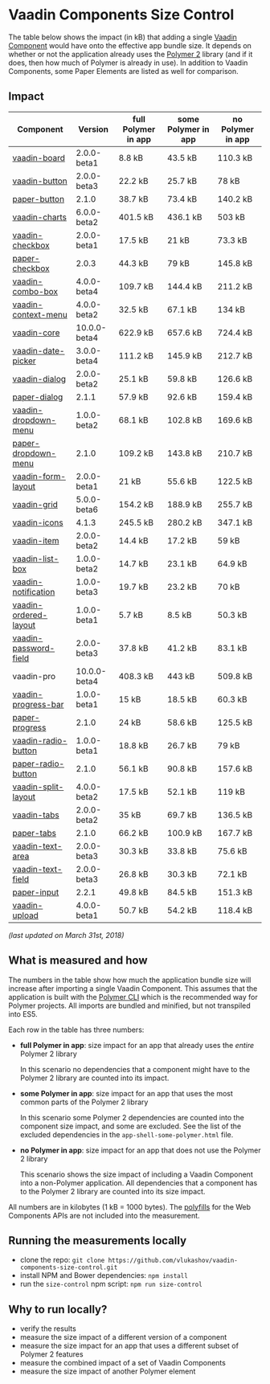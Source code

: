 # Vaadin Components Size Control

The table below shows the impact (in kB) that adding a single [Vaadin Component](https://vaadin.com/components) would have onto the effective app bundle size. It depends on whether or not the application already uses the [Polymer 2](https://www.polymer-project.org/) library (and if it does, then how much of Polymer is already in use). In addition to Vaadin Components, some Paper Elements are listed as well for comparison.

## Impact

| Component                   | Version      | full Polymer in app | some Polymer in app | no Polymer in app |
| --------------------------- | ------------ | ------------------- | ------------------- | ----------------- |
| [vaadin-board][09]          | 2.0.0-beta1  | 8.8 kB              | 43.5 kB             | 110.3 kB          |
| [vaadin-button][10]         | 2.0.0-beta3  | 22.2 kB             | 25.7 kB             | 78 kB             |
| [paper-button][01]          | 2.1.0        | 38.7 kB             | 73.4 kB             | 140.2 kB          |
| [vaadin-charts][11]         | 6.0.0-beta2  | 401.5 kB            | 436.1 kB            | 503 kB            |
| [vaadin-checkbox][12]       | 2.0.0-beta1  | 17.5 kB             | 21 kB               | 73.3 kB           |
| [paper-checkbox][02]        | 2.0.3        | 44.3 kB             | 79 kB               | 145.8 kB          |
| [vaadin-combo-box][13]      | 4.0.0-beta4  | 109.7 kB            | 144.4 kB            | 211.2 kB          |
| [vaadin-context-menu][14]   | 4.0.0-beta2  | 32.5 kB             | 67.1 kB             | 134 kB            |
| [vaadin-core][15]           | 10.0.0-beta4 | 622.9 kB            | 657.6 kB            | 724.4 kB          |
| [vaadin-date-picker][16]    | 3.0.0-beta4  | 111.2 kB            | 145.9 kB            | 212.7 kB          |
| [vaadin-dialog][17]         | 2.0.0-beta2  | 25.1 kB             | 59.8 kB             | 126.6 kB          |
| [paper-dialog][03]          | 2.1.1        | 57.9 kB             | 92.6 kB             | 159.4 kB          |
| [vaadin-dropdown-menu][18]  | 1.0.0-beta2  | 68.1 kB             | 102.8 kB            | 169.6 kB          |
| [paper-dropdown-menu][04]   | 2.1.0        | 109.2 kB            | 143.8 kB            | 210.7 kB          |
| [vaadin-form-layout][19]    | 2.0.0-beta1  | 21 kB               | 55.6 kB             | 122.5 kB          |
| [vaadin-grid][20]           | 5.0.0-beta6  | 154.2 kB            | 188.9 kB            | 255.7 kB          |
| [vaadin-icons][21]          | 4.1.3        | 245.5 kB            | 280.2 kB            | 347.1 kB          |
| [vaadin-item][22]           | 2.0.0-beta2  | 14.4 kB             | 17.2 kB             | 59 kB             |
| [vaadin-list-box][23]       | 1.0.0-beta2  | 14.7 kB             | 23.1 kB             | 64.9 kB           |
| [vaadin-notification][24]   | 1.0.0-beta3  | 19.7 kB             | 23.2 kB             | 70 kB             |
| [vaadin-ordered-layout][25] | 1.0.0-beta1  | 5.7 kB              | 8.5 kB              | 50.3 kB           |
| [vaadin-password-field][26] | 2.0.0-beta3  | 37.8 kB             | 41.2 kB             | 83.1 kB           |
| vaadin-pro                  | 10.0.0-beta4 | 408.3 kB            | 443 kB              | 509.8 kB          |
| [vaadin-progress-bar][28]   | 1.0.0-beta1  | 15 kB               | 18.5 kB             | 60.3 kB           |
| [paper-progress][06]        | 2.1.0        | 24 kB               | 58.6 kB             | 125.5 kB          |
| [vaadin-radio-button][29]   | 1.0.0-beta1  | 18.8 kB             | 26.7 kB             | 79 kB             |
| [paper-radio-button][07]    | 2.1.0        | 56.1 kB             | 90.8 kB             | 157.6 kB          |
| [vaadin-split-layout][30]   | 4.0.0-beta2  | 17.5 kB             | 52.1 kB             | 119 kB            |
| [vaadin-tabs][31]           | 2.0.0-beta2  | 35 kB               | 69.7 kB             | 136.5 kB          |
| [paper-tabs][08]            | 2.1.0        | 66.2 kB             | 100.9 kB            | 167.7 kB          |
| [vaadin-text-area][32]      | 2.0.0-beta3  | 30.3 kB             | 33.8 kB             | 75.6 kB           |
| [vaadin-text-field][33]     | 2.0.0-beta3  | 26.8 kB             | 30.3 kB             | 72.1 kB           |
| [paper-input][05]           | 2.2.1        | 49.8 kB             | 84.5 kB             | 151.3 kB          |
| [vaadin-upload][34]         | 4.0.0-beta1  | 50.7 kB             | 54.2 kB             | 118.4 kB          |

[01]: https://github.com/PolymerElements/paper-button.git "see the <paper-button> repo on GitHub"
[02]: https://github.com/PolymerElements/paper-checkbox.git "see the <paper-checkbox> repo on GitHub"
[03]: https://github.com/PolymerElements/paper-dialog.git "see the <paper-dialog> repo on GitHub"
[04]: https://github.com/PolymerElements/paper-dropdown-menu.git "see the <paper-dropdown-menu> repo on GitHub"
[05]: https://github.com/PolymerElements/paper-input.git "see the <paper-input> repo on GitHub"
[06]: https://github.com/PolymerElements/paper-progress.git "see the <paper-progress> repo on GitHub"
[07]: https://github.com/PolymerElements/paper-radio-button.git "see the <paper-radio-button> repo on GitHub"
[08]: https://github.com/PolymerElements/paper-tabs.git "see the <paper-tabs> repo on GitHub"
[09]: https://github.com/vaadin/vaadin-board.git "see the <vaadin-board> repo on GitHub"
[10]: https://github.com/vaadin/vaadin-button.git "see the <vaadin-button> repo on GitHub"
[11]: https://github.com/vaadin/vaadin-charts.git "see the <vaadin-charts> repo on GitHub"
[12]: https://github.com/vaadin/vaadin-checkbox.git "see the <vaadin-checkbox> repo on GitHub"
[13]: https://github.com/vaadin/vaadin-combo-box.git "see the <vaadin-combo-box> repo on GitHub"
[14]: https://github.com/vaadin/vaadin-context-menu.git "see the <vaadin-context-menu> repo on GitHub"
[15]: https://github.com/vaadin/vaadin-core.git "see the <vaadin-core> repo on GitHub"
[16]: https://github.com/vaadin/vaadin-date-picker.git "see the <vaadin-date-picker> repo on GitHub"
[17]: https://github.com/vaadin/vaadin-dialog.git "see the <vaadin-dialog> repo on GitHub"
[18]: https://github.com/vaadin/vaadin-dropdown-menu.git "see the <vaadin-dropdown-menu> repo on GitHub"
[19]: https://github.com/vaadin/vaadin-form-layout.git "see the <vaadin-form-layout> repo on GitHub"
[20]: https://github.com/vaadin/vaadin-grid.git "see the <vaadin-grid> repo on GitHub"
[21]: https://github.com/vaadin/vaadin-icons.git "see the <vaadin-icons> repo on GitHub"
[22]: https://github.com/vaadin/vaadin-item.git "see the <vaadin-item> repo on GitHub"
[23]: https://github.com/vaadin/vaadin-list-box.git "see the <vaadin-list-box> repo on GitHub"
[24]: https://github.com/vaadin/vaadin-notification.git "see the <vaadin-notification> repo on GitHub"
[25]: https://github.com/vaadin/vaadin-ordered-layout.git "see the <vaadin-ordered-layout> repo on GitHub"
[26]: https://github.com/vaadin/vaadin-text-field.git "see the <vaadin-password-field> repo on GitHub"
[28]: https://github.com/vaadin/vaadin-progress-bar.git "see the <vaadin-progress-bar> repo on GitHub"
[29]: https://github.com/vaadin/vaadin-radio-button.git "see the <vaadin-radio-button> repo on GitHub"
[30]: https://github.com/vaadin/vaadin-split-layout.git "see the <vaadin-split-layout> repo on GitHub"
[31]: https://github.com/vaadin/vaadin-tabs.git "see the <vaadin-tabs> repo on GitHub"
[32]: https://github.com/vaadin/vaadin-text-field.git "see the <vaadin-text-area> repo on GitHub"
[33]: https://github.com/vaadin/vaadin-text-field.git "see the <vaadin-text-field> repo on GitHub"
[34]: https://github.com/vaadin/vaadin-upload.git "see the <vaadin-upload> repo on GitHub"

_(last updated on March 31st, 2018)_

## What is measured and how

The numbers in the table show how much the application bundle size will increase after importing a single Vaadin Component. This assumes that the application is built with the [Polymer CLI](https://www.polymer-project.org/2.0/docs/tools/polymer-cli) which is the recommended way for Polymer projects. All imports are bundled and minified, but not transpiled into ES5.

Each row in the table has three numbers:

* **full Polymer in app**: size impact for an app that already uses the _entire_ Polymer 2 library

  In this scenario no dependencies that a component might have to the Polymer 2 library are counted into its impact.

* **some Polymer in app**: size impact for an app that uses the most common parts of the Polymer 2 library

  In this scenario some Polymer 2 dependencies are counted into the component size impact, and some are excluded. See the list of the excluded dependencies in the `app-shell-some-polymer.html` file.

* **no Polymer in app**: size impact for an app that does not use the Polymer 2 library

  This scenario shows the size impact of including a Vaadin Component into a non-Polymer application. All dependencies that a component has to the Polymer 2 library are counted into its size impact.

All numbers are in kilobytes (1 kB = 1000 bytes). The [polyfills](https://github.com/webcomponents/webcomponentsjs) for the Web Components APIs are not included into the measurement.

## Running the measurements locally

* clone the repo: `git clone https://github.com/vlukashov/vaadin-components-size-control.git`
* install NPM and Bower dependencies: `npm install`
* run the `size-control` npm script: `npm run size-control`

## Why to run locally?

* verify the results
* measure the size impact of a different version of a component
* measure the size impact for an app that uses a different subset of Polymer 2 features
* measure the combined impact of a set of Vaadin Components
* measure the size impact of another Polymer element
